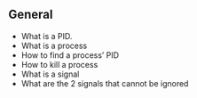 ## General

- What is a PID.
- What is a process
- How to find a process’ PID
- How to kill a process
- What is a signal
- What are the 2 signals that cannot be ignored
